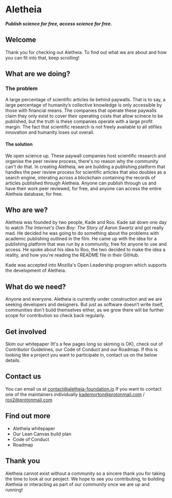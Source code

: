 # Aletheia

_**Publish science for free, access science for free.**_

## Welcome

Thank you for checking out Aletheia. To find out what we are about and how you can fit into that, keep scrolling!

## What are we doing?

### The problem

A large percentage of scientific articles lie behind paywalls. That is to say, a large percentage of humanity’s collective knowledge is only accessible by those with financial means. The companies that operate these paywalls claim they only exist to cover their operating costs that allow scinece to be published, but the truth is these companies operate with a large profit margin. The fact that scientific research is not freely available to all stifiles innovation and humanity loses out overall.

#### The solution

We open science up. These paywall companies host scientific research and organise the peer review process, there's no reason why the community can't do that. In creating Aletheia, we are building a publishing platform that handles the peer review process for scientific articles that also doubles as a search engine, interating across a blockchain containing the records of articles published through Aletheia. Anyone can publish through us and have their work peer reviewed, for free, and anyone can access the entire Aletheia database, for free. 

## Who are we?

Aletheia was founded by two people, Kade and Roo. Kade sat down one day to watch _The Internet's Own Boy: The Story of Aaron Swartz_ and got really mad. He decided he was going to do something about the problems with academic publishing outlined in the film. He came up with the idea for a publishing platform that was run by a community, free for anyone to use and access. He spoke about his idea to Roo, the two decided to make the idea a reality, and how you're reading the README file in their GitHub.

Kade was accepted into Mozilla's Open Leadership program which supports the development of Aletheia.

## What do we need?

Anyone and everyone. Aletheia is currently under construction and we are seeking developers and designers. But just as software doesn’t write itself, communities don’t build themselves either, as we grow there will be further scope for contribution so check back regularly.

## Get involved

Skim our whitepaper (It's a few pages long so skiming is OK), check out of Contributor Guidelines, our Code of Conduct and our Roadmap. If this is looking like a project you want to participate in, contact us on the below details.

## Contact us

You can email us at contact@aletheia-foundation.io If you want to contact one of the maintainers individually kademorton@protonmail.com / roo2@protonmail.com 

## Find out more

* Aletheia whitepaper
* Our Lean Canvas build plan
* Code of Conduct
* Roadmap

## Thank you

Aletheia cannot exist without a community so a sincere thank you for taking the time to look at our peoject. We hope to see you contributing, to building Aletheia or interacting as part of our community once we are up and running!

